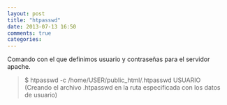 ```yaml
---
layout: post
title: "htpasswd"
date: 2013-07-13 16:50
comments: true
categories: 
---
```

Comando con el que definimos usuario y contraseñas para el servidor apache.

>$ htpasswd -c /home/USER/public_html/.htpasswd USUARIO (Creando el archivo  .htpasswd en la ruta especificada con los datos de usuario)

